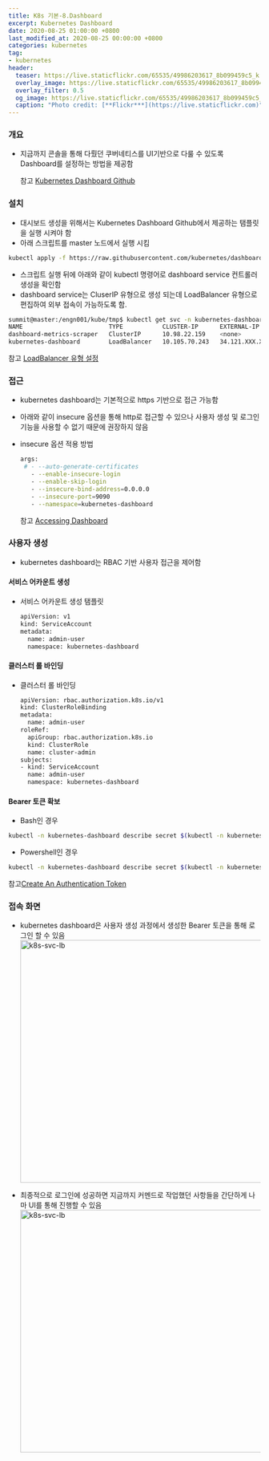 ```yaml
---
title: K8s 기본-8.Dashboard
excerpt: Kubernetes Dashboard
date: 2020-08-25 01:00:00 +0800
last_modified_at: 2020-08-25 00:00:00 +0800
categories: kubernetes
tag:
- kubernetes
header:
  teaser: https://live.staticflickr.com/65535/49986203617_8b099459c5_k.jpg
  overlay_image: https://live.staticflickr.com/65535/49986203617_8b099459c5_k.jpg
  overlay_filter: 0.5
  og_image: https://live.staticflickr.com/65535/49986203617_8b099459c5_k.jpg
  caption: "Photo credit: [**Flickr***](https://live.staticflickr.com)"
---
```


### 개요

- 지금까지 콘솔을 통해 다뤘던 쿠버네티스를 UI기반으로 다룰 수 있도록 Dashboard를 설정하는 방법을 제공함

  참고 [Kubernetes Dashboard Github](https://github.com/kubernetes/dashboard)

### 설치

- 대시보드 생성을 위해서는 Kubernetes Dashboard Github에서 제공하는 탬플릿을 실행 시켜야 함
- 아래 스크립트를 master 노드에서 실행 시킴
```sh 
kubectl apply -f https://raw.githubusercontent.com/kubernetes/dashboard/v2.0.3/aio/deploy/recommended.yaml
```

- 스크립트 실행 뒤에 아래와 같이 kubectl 명령어로 dashboard service 컨트롤러 생성을 확인함
- dashboard service는 CluserIP 유형으로 생성 되는데 LoadBalancer 유형으로 편집하여 외부 접속이
가능하도록 함.
```sh 
summit@master:/engn001/kube/tmp$ kubectl get svc -n kubernetes-dashboard
NAME                        TYPE           CLUSTER-IP      EXTERNAL-IP      PORT(S)         AGE
dashboard-metrics-scraper   ClusterIP      10.98.22.159    <none>           8000/TCP        23h
kubernetes-dashboard        LoadBalancer   10.105.70.243   34.121.XXX.XXX   443:31797/TCP   23h
```

  참고 [LoadBalancer 유형 설정](/_posts/dev/kubernetes/2020-02-28-k8s-svc002.md) 

### 접근

- kubernetes dashboard는 기본적으로 https 기반으로 접근 가능함
- 아래와 같이 insecure 옵션을 통해 http로 접근할 수 있으나 사용자 생성 및 로그인 기능을 
사용할 수 없기 때문에 권장하지 않음 
- insecure 옵션 적용 방법

    ```sh 
    args:
     # - --auto-generate-certificates
       - --enable-insecure-login
       - --enable-skip-login
       - --insecure-bind-address=0.0.0.0
       - --insecure-port=9090
       - --namespace=kubernetes-dashboard
    ```
  참고 [Accessing Dashboard](https://github.com/kubernetes/dashboard/blob/master/docs/user/accessing-dashboard/README.md#login-not-available)

### 사용자 생성

- kubernetes dashboard는 RBAC 기반 사용자 접근을 제어함

#### 서비스 어카운트 생성 

- 서비스 어카운트 생성 탬플릿 

    ```sh 
    apiVersion: v1
    kind: ServiceAccount
    metadata:
      name: admin-user
      namespace: kubernetes-dashboard
    ```

#### 클러스터 롤 바인딩

- 클러스터 롤 바인딩 

    ```sh 
    apiVersion: rbac.authorization.k8s.io/v1
    kind: ClusterRoleBinding
    metadata:
      name: admin-user
    roleRef:
      apiGroup: rbac.authorization.k8s.io
      kind: ClusterRole
      name: cluster-admin
    subjects:
    - kind: ServiceAccount
      name: admin-user
      namespace: kubernetes-dashboard
    ```

#### Bearer 토큰 확보

- Bash인 경우 
```sh 
kubectl -n kubernetes-dashboard describe secret $(kubectl -n kubernetes-dashboard get secret | grep admin-user | awk '{print $1}')
```

- Powershell인 경우 
```sh 
kubectl -n kubernetes-dashboard describe secret $(kubectl -n kubernetes-dashboard get secret | sls admin-user | ForEach-Object { $_ -Split '\s+' } | Select -First 1)
```

참고[Create An Authentication Token](https://github.com/kubernetes/dashboard/blob/master/docs/user/access-control/creating-sample-user.md)

### 접속 화면

- kubernetes dashboard은 사용자 생성 과정에서 생성한 Bearer 토큰을 통해 로그인 할 수 있음 <br>
  <img src="/assets/images/kubenetes/k8s-dash001.png" width="500" height="484" alt="k8s-svc-lb">

- 최종적으로 로그인에 성공하면 지금까지 커멘드로 작업했던 사항들을 간단하게 나마 UI를 통해 진행할 수 있음 <br>
  <img src="/assets/images/kubenetes/k8s-dash002.png" width="500" height="484" alt="k8s-svc-lb">

